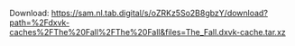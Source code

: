 Download: https://sam.nl.tab.digital/s/oZRKz5So2B8gbzY/download?path=%2Fdxvk-caches%2FThe%20Fall%2FThe%20Fall&files=The_Fall.dxvk-cache.tar.xz
